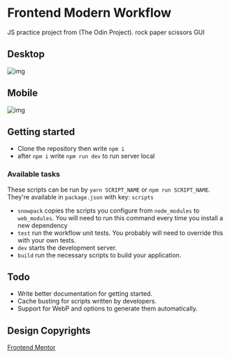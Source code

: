 # Frontend Modern Workflow

JS practice project from (The Odin Project). rock paper scissors GUI

## Desktop

![img](https://github.com/osamamammar/GUI-rock-paper-scissors/blob/main/src/images/desktop.png?raw=true)

## Mobile

![img](https://raw.githubusercontent.com/osamamammar/GUI-rock-paper-scissors/main/src/images/mobile.png)

## Getting started

- Clone the repository then write `npm i`
- after `npm i` write `npm run dev` to run server local

### Available tasks

These scripts can be run by `yarn SCRIPT_NAME` or `npm run SCRIPT_NAME`. They're available in `package.json` with key: `scripts`

- `snowpack` copies the scripts you configure from `node_modules` to `web_modules`. You will need to run this command every time you install a new dependency
- `test` run the workflow unit tests. You probably will need to override this with your own tests.
- `dev` starts the development server.
- `build` run the necessary scripts to build your application.

## Todo

- Write better documentation for getting started.
- Cache busting for scripts written by developers.
- Support for WebP and options to generate them automatically.

## Design Copyrights

[Frontend Mentor](https://www.frontendmentor.io/challenges/rock-paper-scissors-game-pTgwgvgH)
